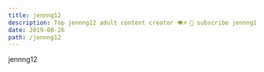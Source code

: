 ```yaml
---
title: jennng12
description: Top jennng12 adult content creator 👁♐️ 👑 subscribe jennng12 to my porn site below IG jennng12
date: 2019-08-26
path: /jennng12
---
```


jennng12